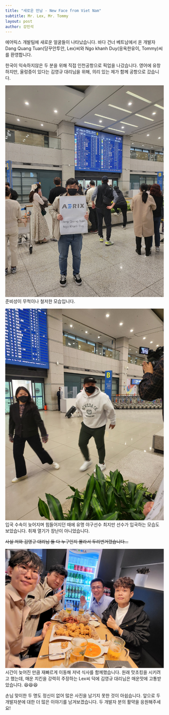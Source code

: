 ```yaml
---
title: "새로운 만남 - New Face from Viet Nam"
subtitle: Mr. Lex, Mr. Tommy
layout: post
author: 강민석
---
```


에어릭스 개발팀에 새로운 얼굴들이 나타났습니다. 바다 건너 베트남에서 온 개발자 Dang Quang Tuan(당꾸안투안, Lex)씨와 Ngo khanh Duy(응옥한유이, Tommy)씨를 환영합니다.

한국이 익숙하지않은 두 분을 위해 직접 인천공항으로 픽업을 나갔습니다. 영어에 유창하지만, 울렁증이 있다는 김영규 대리님을 위해, 의리 있는 제가 함께 공항으로 갔습니다.

![panel](img/posts/2022-11-15/nse-5502856638730671901-693.jpg)
준비성이 무척이나 철저한 모습입니다.

![baseball](img/posts/2022-11-15/nse-1015362486945153275-691.jpg)
입국 수속이 늦어지며 힘들어지던 때에 유명 야구선수 최지만 선수가 입국하는 모습도 보았습니다. 취재 열기가 장난이 아니었습니다.

~~사실 저와 김영규 대리님 둘 다 누구인지 몰라서 두리번거렸습니다…~~

![chicken](img/posts/2022-11-15/nse-3466361857878663043-686.jpg)
시간이 늦어진 만큼 재빠르게 이동해 저녁 식사를 함께했습니다. 원래 맛초킹을 시키려고 했는데, 매운 치킨을 강력히 주장하는 Lex씨 덕에 김영규 대리님은 매운맛에 고통받았습니다. 😆😆😆

손님 맞이한 두 명도 정신이 없어 많은 사진을 남기지 못한 것이 아쉽습니다. 앞으로 두 개발자분에 대한 더 많은 이야기를 남겨보겠습니다.
두 개발자 분의 활약을 응원해주세요!